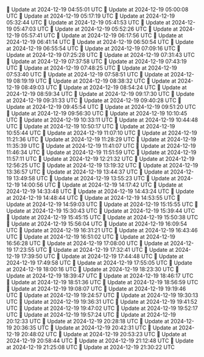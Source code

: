 🔄 Update at 2024-12-19 04:55:01 UTC
🔄 Update at 2024-12-19 05:00:08 UTC
🔄 Update at 2024-12-19 05:17:19 UTC
🔄 Update at 2024-12-19 05:32:44 UTC
🔄 Update at 2024-12-19 05:41:53 UTC
🔄 Update at 2024-12-19 05:47:03 UTC
🔄 Update at 2024-12-19 05:52:26 UTC
🔄 Update at 2024-12-19 05:57:41 UTC
🔄 Update at 2024-12-19 06:17:56 UTC
🔄 Update at 2024-12-19 06:41:14 UTC
🔄 Update at 2024-12-19 06:50:54 UTC
🔄 Update at 2024-12-19 06:55:54 UTC
🔄 Update at 2024-12-19 07:09:16 UTC
🔄 Update at 2024-12-19 07:25:28 UTC
🔄 Update at 2024-12-19 07:31:43 UTC
🔄 Update at 2024-12-19 07:37:58 UTC
🔄 Update at 2024-12-19 07:43:19 UTC
🔄 Update at 2024-12-19 07:48:25 UTC
🔄 Update at 2024-12-19 07:53:40 UTC
🔄 Update at 2024-12-19 07:58:51 UTC
🔄 Update at 2024-12-19 08:19:19 UTC
🔄 Update at 2024-12-19 08:38:32 UTC
🔄 Update at 2024-12-19 08:49:03 UTC
🔄 Update at 2024-12-19 08:54:24 UTC
🔄 Update at 2024-12-19 08:59:34 UTC
🔄 Update at 2024-12-19 09:17:30 UTC
🔄 Update at 2024-12-19 09:31:33 UTC
🔄 Update at 2024-12-19 09:40:28 UTC
🔄 Update at 2024-12-19 09:45:54 UTC
🔄 Update at 2024-12-19 09:51:20 UTC
🔄 Update at 2024-12-19 09:56:30 UTC
🔄 Update at 2024-12-19 10:10:45 UTC
🔄 Update at 2024-12-19 10:33:11 UTC
🔄 Update at 2024-12-19 10:44:48 UTC
🔄 Update at 2024-12-19 10:50:17 UTC
🔄 Update at 2024-12-19 10:55:44 UTC
🔄 Update at 2024-12-19 11:07:10 UTC
🔄 Update at 2024-12-19 11:21:36 UTC
🔄 Update at 2024-12-19 11:28:29 UTC
🔄 Update at 2024-12-19 11:35:39 UTC
🔄 Update at 2024-12-19 11:41:07 UTC
🔄 Update at 2024-12-19 11:46:34 UTC
🔄 Update at 2024-12-19 11:51:59 UTC
🔄 Update at 2024-12-19 11:57:11 UTC
🔄 Update at 2024-12-19 12:21:32 UTC
🔄 Update at 2024-12-19 12:56:25 UTC
🔄 Update at 2024-12-19 13:19:32 UTC
🔄 Update at 2024-12-19 13:36:57 UTC
🔄 Update at 2024-12-19 13:44:37 UTC
🔄 Update at 2024-12-19 13:49:58 UTC
🔄 Update at 2024-12-19 13:55:23 UTC
🔄 Update at 2024-12-19 14:00:56 UTC
🔄 Update at 2024-12-19 14:17:42 UTC
🔄 Update at 2024-12-19 14:33:48 UTC
🔄 Update at 2024-12-19 14:43:24 UTC
🔄 Update at 2024-12-19 14:48:44 UTC
🔄 Update at 2024-12-19 14:53:55 UTC
🔄 Update at 2024-12-19 14:59:03 UTC
🔄 Update at 2024-12-19 15:15:55 UTC
🔄 Update at 2024-12-19 15:30:43 UTC
🔄 Update at 2024-12-19 15:39:44 UTC
🔄 Update at 2024-12-19 15:45:15 UTC
🔄 Update at 2024-12-19 15:50:38 UTC
🔄 Update at 2024-12-19 15:56:04 UTC
🔄 Update at 2024-12-19 16:09:54 UTC
🔄 Update at 2024-12-19 16:31:21 UTC
🔄 Update at 2024-12-19 16:43:46 UTC
🔄 Update at 2024-12-19 16:51:02 UTC
🔄 Update at 2024-12-19 16:56:28 UTC
🔄 Update at 2024-12-19 17:08:00 UTC
🔄 Update at 2024-12-19 17:23:55 UTC
🔄 Update at 2024-12-19 17:32:41 UTC
🔄 Update at 2024-12-19 17:39:50 UTC
🔄 Update at 2024-12-19 17:44:48 UTC
🔄 Update at 2024-12-19 17:49:58 UTC
🔄 Update at 2024-12-19 17:55:05 UTC
🔄 Update at 2024-12-19 18:00:16 UTC
🔄 Update at 2024-12-19 18:23:30 UTC
🔄 Update at 2024-12-19 18:39:47 UTC
🔄 Update at 2024-12-19 18:46:17 UTC
🔄 Update at 2024-12-19 18:51:36 UTC
🔄 Update at 2024-12-19 18:56:59 UTC
🔄 Update at 2024-12-19 19:08:07 UTC
🔄 Update at 2024-12-19 19:19:46 UTC
🔄 Update at 2024-12-19 19:24:57 UTC
🔄 Update at 2024-12-19 19:30:13 UTC
🔄 Update at 2024-12-19 19:36:31 UTC
🔄 Update at 2024-12-19 19:41:52 UTC
🔄 Update at 2024-12-19 19:47:02 UTC
🔄 Update at 2024-12-19 19:52:17 UTC
🔄 Update at 2024-12-19 19:57:24 UTC
🔄 Update at 2024-12-19 20:12:33 UTC
🔄 Update at 2024-12-19 20:28:18 UTC
🔄 Update at 2024-12-19 20:36:35 UTC
🔄 Update at 2024-12-19 20:42:31 UTC
🔄 Update at 2024-12-19 20:48:02 UTC
🔄 Update at 2024-12-19 20:53:23 UTC
🔄 Update at 2024-12-19 20:58:44 UTC
🔄 Update at 2024-12-19 21:12:48 UTC
🔄 Update at 2024-12-19 21:25:08 UTC
🔄 Update at 2024-12-19 21:30:22 UTC

